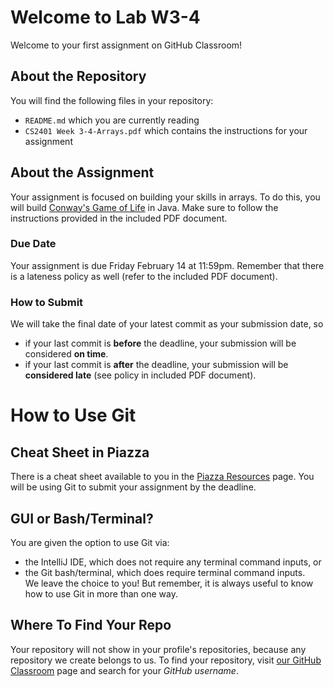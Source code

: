 # Welcome to Lab W3-4
Welcome to your first assignment on GitHub Classroom!

## About the Repository
You will find the following files in your repository:
- `README.md` which you are currently reading
- `CS2401 Week 3-4-Arrays.pdf` which contains the instructions for your assignment

## About the Assignment
Your assignment is focused on building your skills in arrays. To do this, you will build [Conway's Game of Life](https://en.wikipedia.org/wiki/Conway%27s_Game_of_Life) in Java. Make sure to follow the instructions provided in the included PDF document.

### Due Date
Your assignment is due Friday February 14 at 11:59pm. Remember that there is a lateness policy as well (refer to the included PDF document).

### How to Submit
We will take the final date of your latest commit as your submission date, so
- if your last commit is **before** the deadline, your submission will be considered **on time**.
- if your last commit is **after** the deadline, your submission will be **considered late** (see policy in included PDF document).

# How to Use Git
## Cheat Sheet in Piazza
There is a cheat sheet available to you in the [Piazza Resources](https://piazza.com/utep/spring2020/cs2401/resources) page. You will be using Git to submit your assignment by the deadline.<br />

## GUI or Bash/Terminal?
You are given the option to use Git via:
- the IntelliJ IDE, which does not require any terminal command inputs, or
- the Git bash/terminal, which does require terminal command inputs.<br />
We leave the choice to you! But remember, it is always useful to know how to use Git in more than one way.<br />

## Where To Find Your Repo
Your repository will not show in your profile's repositories, because any repository we create belongs to us. To find your repository, visit [our GitHub Classroom](https://github.com/utep-cs2401-20s) page and search for your *GitHub username*.
